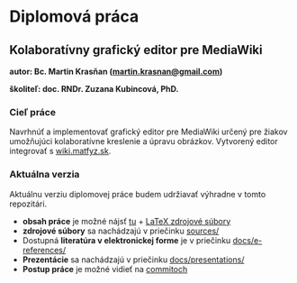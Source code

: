 # Diplomová práca

## Kolaboratívny grafický editor pre MediaWiki

__autor: 		Bc. Martin Krasňan ([martin.krasnan@gmail.com](mailto:martin.krasnan@gmail.com))__

__školiteľ: 	doc. RNDr. Zuzana Kubincová, PhD.__


### Cieľ práce

Navrhnúť a implementovať grafický editor pre MediaWiki 
určený pre žiakov umožňujúci kolaboratívne kreslenie a úpravu obrázkov. 
Vytvorený editor integrovať s [wiki.matfyz.sk](http://wiki.matfyz.sk).

### Aktuálna verzia

Aktuálnu verziu diplomovej práce budem udržiavať výhradne v tomto repozitári.

* __obsah práce__ je možné nájsť [tu](https://github.com/krasnan/DiplomovaPraca/tree/master/docs/text/main.pdf) + [LaTeX zdrojové súbory](https://github.com/krasnan/DiplomovaPraca/tree/master/docs/text/)
* __zdrojové súbory__ sa nachádzajú v priečinku [sources/](https://github.com/krasnan/DiplomovaPraca/tree/master/sources)
* Dostupná __literatúra v elektronickej forme__ je v priečinku [docs/e-references/](https://github.com/krasnan/DiplomovaPraca/tree/master/docs/e-references)
* __Prezentácie__ sa nachádzajú v priečinku [docs/presentations/](https://github.com/krasnan/DiplomovaPraca/tree/master/docs/presentations)
* __Postup práce__ je možné vidieť na [commitoch](https://github.com/krasnan/DiplomovaPraca/commits/master)
